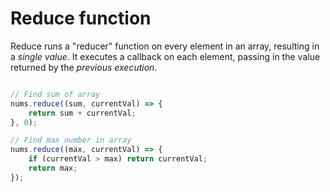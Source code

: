 # Reduce function

Reduce runs a "reducer" function on every element in an array, resulting in a _single value_. 
It executes a callback on each element, passing in the value returned by the *previous execution*.
```js

// Find sum of array
nums.reduce((sum, currentVal) => {
    return sum + currentVal;
}, 0);

// Find max number in array
nums.reduce((max, currentVal) => {
    if (currentVal > max) return currentVal;
    return max;
});

